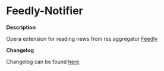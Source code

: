 Feedly-Notifier
===============

**Description**

Opera extension for reading news from rss aggregator [Feedly](http://www.feedly.com)

**Changelog**

Changelog can be found [here](http://olsh.github.io/Feedly-Notifier/changelog/opera/).